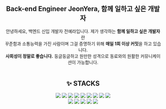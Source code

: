 
<div align="center">
  <h2>Back-end Engineer JeonYera, 함께 일하고 싶은 개발자</h2>
  
 안녕하세요, 백엔드 신입 개발자 전예라입니다. 제가 생각하는 <strong>함께 일하고 싶은 개발자</strong>란 
 <br/>꾸준함과 소통능력을 가진 사람이며 그걸 증명하기 위해 <strong>매일 1회 이상 커밋</strong>을 하고 있습니다. 
 <br/><strong>사회성이 정말로 좋습니다.</strong> 둥글둥글하고 원만한 성격으로 동료와의 원활한 커뮤니케이션이 가능합니다.
 <br/>
 <br/>
  <h2>✨ STACKS</h2>
  <img src="https://img.shields.io/badge/Java-1E8CBE?style=flat-square&logoColor=white"/> 
  <img src="https://img.shields.io/badge/Springboot-6DB33F?style=flat-square&logo=springboot&logoColor=white"/> 
  <img src="https://img.shields.io/badge/Jsp-007054?style=flat-square&logoColor=white"/> 
  <img src="https://img.shields.io/badge/MySQL-4479A1?style=flat-square&logo=mysql&logoColor=white"/> 
  <img src="https://img.shields.io/badge/Oracle-F80000?style=flat-square&logo=oracle&logoColor=white"/> 
  <img src="https://img.shields.io/badge/JavaScript-F7DF1E?style=flat-square&logo=javascript&logoColor=white"/> 
  <img src="https://img.shields.io/badge/HTML5-E34F26?style=flat-square&logo=html5&logoColor=white"/> 
  <img src="https://img.shields.io/badge/CSS3-1572B6?style=flat-square&logo=css3&logoColor=white"/> 
  <img src="https://img.shields.io/badge/Jquery-0769AD?style=flat-square&logo=jquery&logoColor=white"/>
  <br/>
  <img src="https://img.shields.io/badge/Amazonaws-232F3E?style=flat-square&logo=amazonaws&logoColor=white"/>
  <img src="https://img.shields.io/badge/Docker-2496ED?style=flat-square&logo=docker&logoColor=white"/>
  <img src="https://img.shields.io/badge/Apachetomcat-F8DC75?style=flat-square&logo=apachetomcat&logoColor=white"/>
  <img src="https://img.shields.io/badge/Github-181717?style=flat-square&logo=github&logoColor=white"/>
  <img src="https://img.shields.io/badge/Git-F05032?style=flat-square&logo=git&logoColor=white"/>
  
  <!--![Anurag's GitHub stats](https://github-readme-stats.vercel.app/api?username=JeonYera&show_icons=true&theme=buefy)-->
</div>
